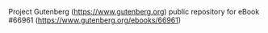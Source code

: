 Project Gutenberg (https://www.gutenberg.org) public repository for
eBook #66961 (https://www.gutenberg.org/ebooks/66961)
